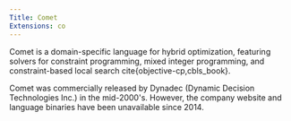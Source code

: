 ```yaml
---
Title: Comet
Extensions: co
---
```


Comet is a domain-specific language for hybrid optimization, featuring solvers for constraint programming, mixed integer programming, and constraint-based local search cite{objective-cp,cbls_book}.

Comet was commercially released by Dynadec (Dynamic Decision Technologies Inc.) in the mid-2000's.  However, the company website and language binaries have been unavailable since 2014.
